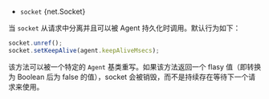 <!-- YAML
added: v8.1.0
-->

* `socket` {net.Socket}


当 `socket` 从请求中分离并且可以被 Agent 持久化时调用。默认行为如下：

```js
socket.unref();
socket.setKeepAlive(agent.keepAliveMsecs);
```

该方法可以被一个特定的 `Agent` 基类重写。如果该方法返回一个 flasy 值（即转换为 Boolean 后为 false 的值），socket 会被销毁，而不是持续存在等待下一个请求来使用。
